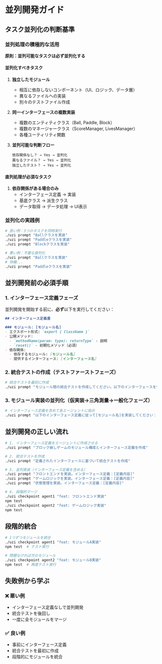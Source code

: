 # 並列開発ガイド

## タスク並列化の判断基準

### 並列処理の積極的な活用

**原則：並列可能なタスクは必ず並列化する**

#### 並列化すべきタスク
1. **独立したモジュール**
   - 相互に依存しないコンポーネント（UI、ロジック、データ層）
   - 異なるファイルへの実装
   - 別々のテストファイル作成

2. **同一インターフェースの複数実装**
   - 複数のエンティティクラス（Ball, Paddle, Block）
   - 複数のマネージャークラス（ScoreManager, LivesManager）
   - 各種ユーティリティ関数

3. **並列可能な判断フロー**
   ```
   依存関係なし？ → Yes → 並列化
   異なるファイル？ → Yes → 並列化
   独立したテスト？ → Yes → 並列化
   ```

#### 直列処理が必須なタスク
1. **依存関係がある場合のみ**
   - インターフェース定義 → 実装
   - 基底クラス → 派生クラス
   - データ取得 → データ処理 → UI表示

### 並列化の実践例
```bash
# 良い例：3つのタスクを同時実行
./uzi prompt "Ballクラスを実装"
./uzi prompt "Paddleクラスを実装"
./uzi prompt "Blockクラスを実装"

# 悪い例：不要な直列化
./uzi prompt "Ballクラスを実装"
# 待機...
./uzi prompt "Paddleクラスを実装"
```

## 並列開発前の必須手順

### 1. インターフェース定義フェーズ

並列開発を開始する前に、**必ず**以下を実行してください：

```markdown
## インターフェース定義書

### モジュール: [モジュール名]
- エクスポート形式: `export { ClassName }`
- 公開メソッド:
  - `methodName(param: type): returnType` - 説明
  - `reset()` - 初期化メソッド（必須）
- 依存関係:
  - 依存するモジュール: [モジュール名]
  - 提供するインターフェース: [インターフェース名]
```

### 2. 統合テストの作成（テストファーストフェーズ）

```bash
# 統合テストを最初に作成
./uzi prompt "モジュール間の統合テストを作成してください。以下のインターフェースを使用します：[インターフェース定義]"
```

### 3. モジュール実装の並列化（仮実装→三角測量→一般化フェーズ）

```bash
# インターフェース定義を含めて各エージェントに指示
./uzi prompt "以下のインターフェース定義に従って[モジュール名]を実装してください：[インターフェース定義]"
```

## 並列開発の正しい流れ

```bash
# 1. インターフェース定義をエージェントに作成させる
./uzi prompt "ブロック崩しゲームのモジュール構成とインターフェース定義を作成"

# 2. 統合テストを作成
./uzi prompt "定義されたインターフェースに基づいて統合テストを作成"

# 3. 並列実装（インターフェース定義を含める）
./uzi prompt "フロントエンドを実装。インターフェース定義：[定義内容]"
./uzi prompt "ゲームロジックを実装。インターフェース定義：[定義内容]"
./uzi prompt "状態管理を実装。インターフェース定義：[定義内容]"

# 4. 段階的マージ
./uzi checkpoint agent1 "feat: フロントエンド実装"
npm test
./uzi checkpoint agent2 "feat: ゲームロジック実装"
npm test
```

## 段階的統合

```bash
# 1つずつモジュールを統合
./uzi checkpoint agent1 "feat: モジュールA実装"
npm test  # テスト実行

# 問題なければ次のモジュール
./uzi checkpoint agent2 "feat: モジュールB実装"
npm test  # 再度テスト実行
```

## 失敗例から学ぶ

### ❌ 悪い例
- インターフェース定義なしで並列開発
- 統合テストを後回し
- 一度に全モジュールをマージ

### ✅ 良い例
- 事前にインターフェース定義
- 統合テストを最初に作成
- 段階的にモジュールを統合